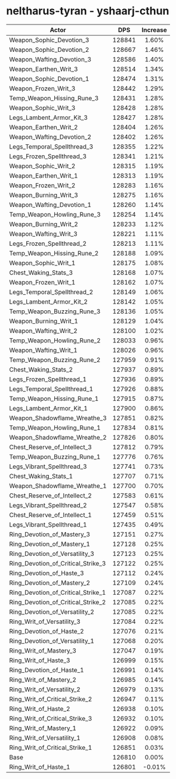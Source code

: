 # neltharus-tyran - yshaarj-cthun
| Actor | DPS | Increase |
|---|:---:|:---:|
|Weapon_Sophic_Devotion_3|128841|1.60%|
|Weapon_Sophic_Devotion_2|128667|1.46%|
|Weapon_Wafting_Devotion_3|128586|1.40%|
|Weapon_Earthen_Writ_3|128514|1.34%|
|Weapon_Sophic_Devotion_1|128474|1.31%|
|Weapon_Frozen_Writ_3|128442|1.29%|
|Temp_Weapon_Hissing_Rune_3|128431|1.28%|
|Weapon_Sophic_Writ_3|128428|1.28%|
|Legs_Lambent_Armor_Kit_3|128427|1.28%|
|Weapon_Earthen_Writ_2|128404|1.26%|
|Weapon_Wafting_Devotion_2|128402|1.26%|
|Legs_Temporal_Spellthread_3|128355|1.22%|
|Legs_Frozen_Spellthread_3|128341|1.21%|
|Weapon_Sophic_Writ_2|128315|1.19%|
|Weapon_Earthen_Writ_1|128313|1.19%|
|Weapon_Frozen_Writ_2|128283|1.16%|
|Weapon_Burning_Writ_3|128275|1.16%|
|Weapon_Wafting_Devotion_1|128260|1.14%|
|Temp_Weapon_Howling_Rune_3|128254|1.14%|
|Weapon_Burning_Writ_2|128233|1.12%|
|Weapon_Wafting_Writ_3|128221|1.11%|
|Legs_Frozen_Spellthread_2|128213|1.11%|
|Temp_Weapon_Hissing_Rune_2|128188|1.09%|
|Weapon_Sophic_Writ_1|128175|1.08%|
|Chest_Waking_Stats_3|128168|1.07%|
|Weapon_Frozen_Writ_1|128162|1.07%|
|Legs_Temporal_Spellthread_2|128149|1.06%|
|Legs_Lambent_Armor_Kit_2|128142|1.05%|
|Temp_Weapon_Buzzing_Rune_3|128136|1.05%|
|Weapon_Burning_Writ_1|128129|1.04%|
|Weapon_Wafting_Writ_2|128100|1.02%|
|Temp_Weapon_Howling_Rune_2|128033|0.96%|
|Weapon_Wafting_Writ_1|128026|0.96%|
|Temp_Weapon_Buzzing_Rune_2|127959|0.91%|
|Chest_Waking_Stats_2|127937|0.89%|
|Legs_Frozen_Spellthread_1|127936|0.89%|
|Legs_Temporal_Spellthread_1|127926|0.88%|
|Temp_Weapon_Hissing_Rune_1|127915|0.87%|
|Legs_Lambent_Armor_Kit_1|127900|0.86%|
|Weapon_Shadowflame_Wreathe_3|127851|0.82%|
|Temp_Weapon_Howling_Rune_1|127834|0.81%|
|Weapon_Shadowflame_Wreathe_2|127826|0.80%|
|Chest_Reserve_of_Intellect_3|127812|0.79%|
|Temp_Weapon_Buzzing_Rune_1|127776|0.76%|
|Legs_Vibrant_Spellthread_3|127741|0.73%|
|Chest_Waking_Stats_1|127707|0.71%|
|Weapon_Shadowflame_Wreathe_1|127700|0.70%|
|Chest_Reserve_of_Intellect_2|127583|0.61%|
|Legs_Vibrant_Spellthread_2|127547|0.58%|
|Chest_Reserve_of_Intellect_1|127459|0.51%|
|Legs_Vibrant_Spellthread_1|127435|0.49%|
|Ring_Devotion_of_Mastery_3|127151|0.27%|
|Ring_Devotion_of_Mastery_1|127128|0.25%|
|Ring_Devotion_of_Versatility_3|127123|0.25%|
|Ring_Devotion_of_Critical_Strike_3|127122|0.25%|
|Ring_Devotion_of_Haste_3|127112|0.24%|
|Ring_Devotion_of_Mastery_2|127109|0.24%|
|Ring_Devotion_of_Critical_Strike_1|127087|0.22%|
|Ring_Devotion_of_Critical_Strike_2|127085|0.22%|
|Ring_Devotion_of_Versatility_2|127085|0.22%|
|Ring_Writ_of_Versatility_3|127084|0.22%|
|Ring_Devotion_of_Haste_2|127076|0.21%|
|Ring_Devotion_of_Versatility_1|127068|0.20%|
|Ring_Writ_of_Mastery_3|127047|0.19%|
|Ring_Writ_of_Haste_3|126999|0.15%|
|Ring_Devotion_of_Haste_1|126991|0.14%|
|Ring_Writ_of_Mastery_2|126985|0.14%|
|Ring_Writ_of_Versatility_2|126979|0.13%|
|Ring_Writ_of_Critical_Strike_2|126947|0.11%|
|Ring_Writ_of_Haste_2|126938|0.10%|
|Ring_Writ_of_Critical_Strike_3|126932|0.10%|
|Ring_Writ_of_Mastery_1|126922|0.09%|
|Ring_Writ_of_Versatility_1|126908|0.08%|
|Ring_Writ_of_Critical_Strike_1|126851|0.03%|
|Base|126810|0.00%|
|Ring_Writ_of_Haste_1|126801|-0.01%|
